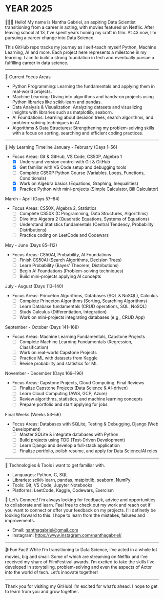 # YEAR 2025

🙋🏾‍♂️ Hello! My name is Nantha Gabriel, an aspiring Data Scientist transitioning from a career in acting, with movies featured on Netflix. After leaving school at 13, I've spent years honing my craft in film. 
At 43 now, I’m pursuing a career change into Data Science. 

This GitHub repo tracks my journey as I self-teach myself Python, Machine Learning, AI and more. 
Each project here represents a milestone in my learning. 
I aim to build a strong foundation in tech and eventually pursue a fulfilling career in data science.

---

🤖 Current Focus Areas
- Python Programming: Learning the fundamentals and applying them in real-world projects.
- Machine Learning: Diving into algorithms and hands-on projects using Python libraries like scikit-learn and pandas.
- Data Analysis & Visualization: Analyzing datasets and visualizing insights with libraries such as matplotlib, seaborn.
- AI Foundations: Learning about decision trees, search algorithms, and problem-solving techniques in AI.
- Algorithms & Data Structures: Strengthening my problem-solving skills with a focus on sorting, searching and efficient coding practices.

---

📅 My Learning Timeline
January - February (Days 1–56)
- Focus Areas: Git & GitHub, VS Code, CS50P, Algebra 1
  - [x] Understand version control with Git & GitHub
  - [x] Get familiar with VS Code setup and debugging tools
  - [ ] Complete CS50P Python Course (Variables, Loops, Functions, Conditionals)
  - [x] Work on Algebra basics (Equations, Graphing, Inequalities)
  - [x] Practice Python with mini-projects (Simple Calculator, Bill Calculator)

March - April (Days 57–84)
- Focus Areas: CS50X, Algebra 2, Statistics
  - [ ] Complete CS50X (C Programming, Data Structures, Algorithms)
  - [ ] Dive into Algebra 2 (Quadratic Equations, Systems of Equations)
  - [ ] Understand Statistics fundamentals (Central Tendency, Probability Distributions)
  - [ ] Practice coding on LeetCode and Codewars

May - June (Days 85–112)
- Focus Areas: CS50AI, Probability, AI Foundations
  - [ ] Finish CS50AI (Search Algorithms, Decision Trees)
  - [ ] Learn Probability (Bayes' Theorem, Distributions)
  - [ ] Begin AI Foundations (Problem-solving techniques)
  - [ ] Build mini-projects applying AI concepts

July - August (Days 113–140)
- Focus Areas: Princeton Algorithms, Databases (SQL & NoSQL), Calculus
  - [ ] Complete Princeton Algorithms (Sorting, Searching Algorithms)
  - [ ] Learn Database fundamentals (CRUD operations, SQL, NoSQL)
  - [ ] Study Calculus (Differentiation, Integration)
  - [ ] Work on mini-projects integrating databases (e.g., CRUD App)

September - October (Days 141–168)
- Focus Areas: Machine Learning Fundamentals, Capstone Projects
  - [ ] Complete Machine Learning Fundamentals (Regression, Classification)
  - [ ] Work on real-world Capstone Projects
  - [ ] Practice ML with datasets from Kaggle
  - [ ] Revise probability and statistics for ML

November - December (Days 169–196)
- Focus Areas: Capstone Projects, Cloud Computing, Final Reviews
  - [ ] Finalize Capstone Projects (Data Science & AI-driven)
  - [ ] Learn Cloud Computing (AWS, GCP, Azure)
  - [ ] Review algorithms, statistics, and machine learning concepts
  - [ ] Prepare portfolio and start applying for jobs

Final Weeks (Weeks 53–56)
- Focus Areas: Databases with SQLite, Testing & Debugging, Django (Web Development)
  - [ ] Master SQLite & integrate databases with Python
  - [ ] Build projects using TDD (Test-Driven Development)
  - [ ] Learn Django and develop a full-stack application
  - [ ] Finalize portfolio, polish resume, and apply for Data Science/AI roles

---

🔧 Technologies & Tools i want to get familiar with.
- Languages: Python, C, SQL
- Libraries: scikit-learn, pandas, matplotlib, seaborn, NumPy
- Tools: Git, VS Code, Jupyter Notebooks
- Platforms: LeetCode, Kaggle, Codewars, Exercism

💬 Let’s Connect!
I’m always looking for feedback, advice and opportunities to collaborate and learn. 
Feel free to check out my work and reach out if you want to connect or offer your feedback on my projects.
I'll definetly be looking forward to this. 
I hope to learn from the mistakes, failures and improvements.

- Email: nanthagabriel@gmail.com
- Instagram: https://www.instagram.com/nanthagabriel/

---

🎬 Fun Fact! 
While I’m transitioning to Data Science, I’ve acted in a whole lot movies, big and small. Some of which are streaming on Netflix and i've received my share of FilmFestival awards. I’m excited to take the skills I’ve developed in storytelling, problem-solving and even the aspects of Actor into the world of tech. 
Let’s innovate together!

---

Thank you for visiting my GitHub! 
I’m excited for what’s ahead. 
I hope to get to learn from you and grow together.
